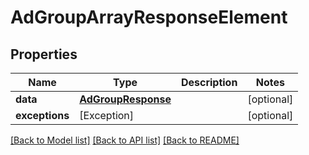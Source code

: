 # AdGroupArrayResponseElement

## Properties
Name | Type | Description | Notes
------------ | ------------- | ------------- | -------------
**data** | [**AdGroupResponse**](AdGroupResponse.md) |  | [optional] 
**exceptions** | [Exception] |  | [optional] 

[[Back to Model list]](../README.md#documentation-for-models) [[Back to API list]](../README.md#documentation-for-api-endpoints) [[Back to README]](../README.md)


